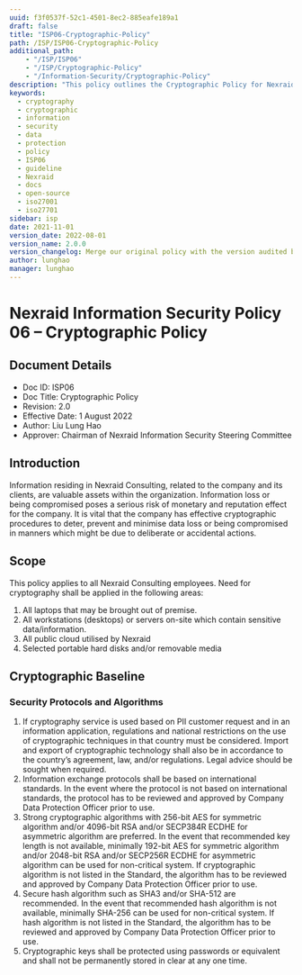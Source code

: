 ```yaml
---
uuid: f3f0537f-52c1-4501-8ec2-885eafe189a1
draft: false
title: "ISP06-Cryptographic-Policy"
path: /ISP/ISP06-Cryptographic-Policy
additional_path:
    - "/ISP/ISP06"
    - "/ISP/Cryptographic-Policy"
    - "/Information-Security/Cryptographic-Policy"
description: "This policy outlines the Cryptographic Policy for Nexraid's information system."
keywords: 
  - cryptography
  - cryptographic
  - information
  - security
  - data
  - protection
  - policy
  - ISP06
  - guideline
  - Nexraid
  - docs
  - open-source
  - iso27001
  - iso27701
sidebar: isp
date: 2021-11-01
version_date: 2022-08-01
version_name: 2.0.0
version_changelog: Merge our original policy with the version audited by DPTM
author: lunghao
manager: lunghao
---
```


# Nexraid Information Security Policy 06 – Cryptographic Policy

## Document Details
* Doc ID: ISP06
* Doc Title: Cryptographic Policy
* Revision: 2.0
* Effective Date: 1 August 2022
* Author: Liu Lung Hao
* Approver: Chairman of Nexraid Information Security Steering Committee

## Introduction
Information residing in Nexraid Consulting, related to the company and its clients, are valuable assets within the organization. Information loss or being compromised poses a serious risk of monetary and reputation effect for the company. It is vital that the company has effective cryptographic procedures to deter, prevent and minimise data loss or being compromised in manners which might be due to deliberate or accidental actions.

## Scope
This policy applies to all Nexraid Consulting employees. Need for cryptography shall be applied in the following areas:
1. All laptops that may be brought out of premise.
2. All workstations (desktops) or servers on-site which contain sensitive data/information.
3. All public cloud utilised by Nexraid
4. Selected portable hard disks and/or removable media

## Cryptographic Baseline

### Security Protocols and Algorithms 
1. If cryptography service is used based on PII customer request and in an information application, regulations and national restrictions on the use of cryptographic techniques in that country must be considered. Import and export of cryptographic technology shall also be in accordance to the country’s agreement, law, and/or regulations. Legal advice should be sought when required.
2. Information exchange protocols shall be based on international standards. In the event where the protocol is not based on international standards, the protocol has to be reviewed and approved by Company Data Protection Officer prior to use.
3. Strong cryptographic algorithms with 256-bit AES for symmetric algorithm and/or 4096-bit RSA and/or SECP384R ECDHE for asymmetric algorithm are preferred. In the event that recommended key length is not available, minimally 192-bit AES for symmetric algorithm and/or 2048-bit RSA and/or SECP256R ECDHE for asymmetric algorithm can be used for non-critical system. If cryptographic algorithm is not listed in the Standard, the algorithm has to be reviewed and approved by Company Data Protection Officer prior to use.
4. Secure hash algorithm such as SHA3 and/or SHA-512 are recommended. In the event that recommended hash algorithm is not available, minimally SHA-256 can be used for non-critical system. If hash algorithm is not listed in the Standard, the algorithm has to be reviewed and approved by Company Data Protection Officer prior to use.
5. Cryptographic keys shall be protected using passwords or equivalent and shall not be permanently stored in clear at any one time.